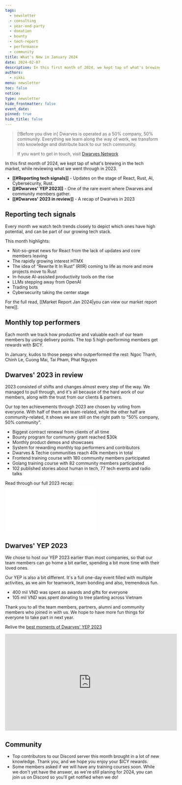 ```yaml
---
tags:
  - newsletter
  - consulting
  - year-end-party
  - donation
  - bounty
  - tech-report
  - performance
  - community
title: What's New in January 2024
date: 2024-02-07
description: In this first month of 2024, we kept tap of what's brewing in the tech market, while reviewing what we went through in 2023.
authors:
  - nikki
menu: newsletter
toc: false
notice: 
type: newsletter
hide_frontmatter: false
event_date: 
pinned: true
hide_title: false
---
```


> [!Before you dive in]
> Dwarves is operated as a 50% company, 50% community. Everything we learn along the way of work, we transform into knowledge and distribute back to our tech community.
> 
> If you want to get in touch, visit [Dwarves Network](http://discord.gg/dwarvesv)

In this first month of 2024, we kept tap of what's brewing in the tech market, while reviewing what we went through in 2023.

- **[[#Reporting tech signals]]** - Updates on the stage of React, Rust, AI, Cybersecurity, Rust.
- **[[#Dwarves' YEP 2023]]** - One of the rare event where Dwarves and community members gather.
- **[[#Dwarves' 2023 in review]]** - A recap of Dwarves in 2023


## Reporting tech signals
Every month we watch tech trends closely to depict which ones have high potential, and can be part of our growing tech stack.

This month highlights:
- Not-so-great news for React from the lack of updates and core members leaving
- The rapidly growing interest HTMX
- The idea of “Rewrite It In Rust” (RIIR) coming to life as more and more projects move to Rust
- In-house AI-assisted productivity tools on the rise
- LLMs stepping away from OpenAI
- Trading bots
- Cybersecurity taking the center stage

For the full read, [[Market Report Jan 2024|you can view our market report here]].

## Monthly top performers

Each month we track how productive and valuable each of our team members by using delivery points. The top 5 high-performing members get rewards with $ICY. 

In January, kudos to those peeps who outperformed the rest: Ngoc Thanh, Chinh Le, Cuong Mai, Tai Pham, Phat Nguyen

## Dwarves' 2023 in review

2023 consisted of shifts and changes almost every step of the way. We managed to pull through, and it's all because of the hard work of our members, along with the trust from our clients & partners.

Our top ten achievements through 2023 are chosen by voting from everyone. With half of them are team-related, while the other half are community-related, it shows we are still on the right path to "50% company, 50% community".
- Biggest contract renewal from clients of all time
- Bounty program for community grant reached $30k
- Monthly product demos and showcases
- System for rewarding monthly top performers and contributors
- Dwarves & Techie communities reach 40k members in total
- Frontend training course with 180 community members participated
- Golang training course with 82 community members participated
- 102 published stories about human in tech, 77 tech events and radio talks

Read through our full 2023 recap: ![](assets/DOTY2023.pdf)
## Dwarves' YEP 2023

We chose to host our YEP 2023 earlier than most companies, so that our team members can go home a bit earlier, spending a bit more time with their loved ones. 

Our YEP is also a bit different. It's a full one-day event filled with multiple activities, as we aim for teamwork, team bonding and also, tremendous fun.
- 400 mil VND was spent as awards and gifts for everyone
- 105 mil VND was spent donating to tree planting across Vietnam

Thank you to all the team members, partners, alumni and community members who joined in with us. We hope to have more fun things for everyone to take part in next year.

Relive the [best moments of Dwarves' YEP 2023](https://www.youtube.com/watch?v=2xPsj5TR_wA&feature=youtu.be)

<iframe width="560" height="315" src="https://www.youtube.com/embed/2xPsj5TR_wA?si=Og_OrVtT0o16t2Bz" title="YouTube video player" frameborder="0" allow="accelerometer; autoplay; clipboard-write; encrypted-media; gyroscope; picture-in-picture; web-share" allowfullscreen></iframe>

## Community
- Top contributors to our Discord server this month brought in a lot of new knowledge. Thank you, and we hope you enjoy your $ICY rewards.
- Some members asked if we will have any training courses soon. While we don't yet have the answer, as we're still planing for 2024, you can join us on Discord so you'll get notified when we do!